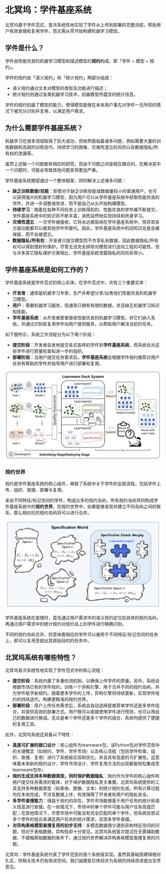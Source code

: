 # 北冥坞：学件基座系统

北冥坞基于学件范式，首次系统性地实现了学件从上传到部署的完整流程，帮助用户有效查搜和复用学件，而无需从零开始构建机器学习模型。

<!-- ## 学件范式

目前机器学习在很多领域取得了巨大的成功，但是也暴露出诸多问题：
- 训练一个好模型的条件苛刻（大量高质量有标记数据，高算力机器，专家经验）；
- 面对不断变化的环境，模型难以适应且可能出现灾难性遗忘；
- 数据隐私阻碍了不同用户间经验的分享；
- 模型通常是为特定任务设计的，难以复用到其他任务上；
- ......

虽然目前上述每一个问题都有相应的研究，但由于问题间是相互耦合的，在解决其中一个问题时，可能会导致其他问题变得更加严重。

学件范式期望通过一个整体框架同时解决上述诸多问题。学件范型期望系统的组织和复用模型来完成甚至超出其原始目的的任务，并使用户无需从零开始构建他们的机器学习模型。 -->

## 学件是什么？

学件由性能优良的机器学习模型和描述模型的**规约**构成，即「学件 = 模型 + 规约」。

学件的规约由「语义规约」和「统计规约」两部分组成：
- 语义规约通过文本对模型的类型及功能进行描述；
- 统计规约则通过各类机器学习技术，刻画模型所蕴含的统计信息。

学件的规约刻画了模型的能力，使得模型能够在未来用户事先对学件一无所知的情况下被充分识别并复用，以满足用户需求。

## 为什么需要学件基座系统？

机器学习在很多领域取得了巨大成功，但依然面临着诸多问题，例如需要大量的训练数据和高超的训练技巧、持续学习的困难、灾难性遗忘的风险以及数据隐私/所有权的泄漏等。

虽然上述每一个问题都有相应的研究，但由于问题之间是相互耦合的，在解决其中一个问题时，可能会导致其他问题变得更加严重。

学件基座系统期望通过一个整体框架，同时解决上述诸多问题：
- **缺乏训练数据/技能**：即使对于缺乏训练技能或数据量较小的普通用户，也可以获得强大的机器学习模型，因为用户可以从学件基座系统中获取性能优良的学件，并进一步调整或改进，而不是自己从头开始构建模型。
- **持续学习**：随着在各种不同任务上训练得到的、性能优良的学件被不断提交，学件基座系统中的知识将不断丰富，进而自然地实现持续和终身学习。
- **灾难性遗忘**：一旦学件被接收，它将永远被容纳在学件基座系统中，除非其各方面功能都可以被其他学件所替代。因此，学件基座系统中的旧知识总是会被保留，而不会被遗忘。
- **数据隐私/所有权**：开发者只提交模型而不共享私有数据，因此数据隐私/所有权可以得到很好的保护。尽管无法完全排除对模型进行逆向工程的可能性，但与许多其它隐私保护方案相比，学件基座系统泄露隐私的风险非常小。


## 学件基座系统是如何工作的？

学件基座系统是学件范式的核心实体。在学件范式中，共有三个重要实体：
- **开发者**：通常是机器学习专家，生产并希望分享/出售他们性能优良的机器学习模型。
- **用户**：需要机器学习服务，但通常只拥有有限的数据，并且缺乏机器学习知识和技能。
- **学件基座系统**：从开发者那里接收性能优良的机器学习模型，将它们纳入系统，并通过识别和复用学件向用户提供服务，以帮助用户解决当前的任务。

如下图所示，系统工作流程分为以下两个阶段：

- **提交阶段**：开发者自发地提交各式各样的学件到**学件基座系统**，而系统会对这些学件进行质量检查和进一步的组织。
- **部署阶段**：当用户提交任务需求后，**学件基座系统**会根据学件规约推荐对用户任务有帮助的学件并指导用户进行部署和复用。

![Fig_design](.../../../../public/learnware_workflow.svg)

### 规约世界

规约是学件基座系统的核心组件，串联了系统中关于学件的全部流程，包括学件上传、组织、查搜、部署与复用。

来自不同特征/标记空间的学件，构成众多的规约岛屿，所有规约岛屿共同构成学件基座系统中的**规约世界**。在规约世界中，如果能够发现并建立不同岛屿之间的联系，那么相对应的规约岛屿将可以进行合并。

![Fig_world](../../public/specification_world.jpg)

学件基座系统在查搜时，首先通过用户需求中的语义规约定位到具体的规约岛屿，再通过用户需求中的统计规约对规约岛上的学件进行精确识别。

不同的规约岛屿合并，则意味着相应的学件可以被用于不同特征/标记空间的任务上，即可以复用至超出其原始目的的任务中。


## 北冥坞系统有哪些特性？

北冥坞首次系统性地实现了学件范式中的核心流程：

- **提交阶段**：系统内置了多重检测机制，以确保上传学件的质量。另外，系统会根据市场已有的学件规约，训练一个异构引擎，用于合并不同的规约岛屿，并为学件赋予新规约。随着更多学件的上传，异构引擎将持续更新，实现学件规约的持续迭代，构建更精准的规约世界。
- **部署阶段**：用户上传任务需求后，系统会自动选择是推荐单学件还是多学件组合，并提供高效的部署方式。用户既可以直接使用学件进行预测，也可以用自己的数据进行微调。无论是单个学件还是多个学件的组合，系统均提供了便捷的复用工具。

此外，北冥坞系统还具备以下特性：

- **高度可扩展的接口设计**：核心组件为learnware包，该Python包对学件范型中的关键概念（如规约、学件、学件市场）以及核心流程（包括学件检查、组织、查搜、复用）进行了系统级实现和优化，并且具有高度的可扩展性。这意味着未来新的规约设计、学件市场设计、学件复用方法的出现都能轻松集成至learnware包中。
- **规约生成支持多种数据类型，同时保护数据隐私**：规约作为学件的核心组件和用户提交任务需求的载体，对于保护数据隐私至关重要。北冥坞系统提供的工具支持多种数据类型（如表格、图像、文本）的统计规约生成，所有计算过程均在本地完成，不涉及数据上传，有效保障了开发者和用户的隐私安全。
- **多学件查搜能力**：得益于规约的存在，学件市场能够基于用户任务的统计和语义信息进行查搜。在一些情况下，市场中的单个学件可能与用户任务高度匹配；在其他情况下，尽管市场中可能没有完全匹配的单个学件，但系统会尝试多个学件的组合来满足用户任务的统计需求，实现多学件查搜。
- **对异构表格模型查搜复用的初步支持**：多模态数据很少遇到异构特征空间的问题，但对于表格数据，异构性却十分常见。北冥坞系统首次尝试在无需辅助数据、不接触原始数据的条件下，通过规约世界解决异构表格模型查搜复用的问题。

北冥坞：学件基座系统代表了学件范型的首个系统级实现。虽然其基础搭建得相对扎实，但相关技术仍有改进空间。我们诚邀各位体验并为系统的持续改进提出宝贵意见。